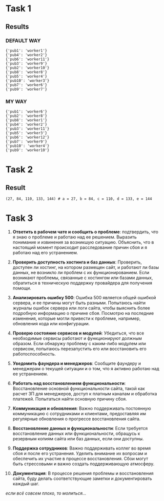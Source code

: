 # Task 1
## Results
### DEFAULT WAY
```
{'pub1': 'worker1'}
{'pub4': 'worker2'}
{'pub6': 'worker11'}
{'pub3': 'worker9'}
{'pub2': 'worker10'}
{'pub8': 'worker8'}
{'pub5': 'worker4'}
{'pub10': 'worker3'}
{'pub7': 'worker6'}
{'pub9': 'worker7'}
```
### MY WAY
```
{'pub1': 'worker6'}
{'pub2': 'worker8'}
{'pub8': 'worker1'}
{'pub4': 'worker2'}
{'pub3': 'worker11'}
{'pub5': 'worker3'}
{'pub6': 'worker12'}
{'pub7': 'worker9'}
{'pub10': 'worker4'}
{'pub9': 'worker10'}
```

# Task 2
## Result

```
(27, 84, 110, 133, 144) # a = 27, b = 84, c = 110, d = 133, e = 144
```

# Task 3

1. **Ответить в рабочем чате и сообщить о проблеме**: подтвердить, что я знаю о проблеме и работаю над ее решением. Выразить понимание и извинения за возникшую ситуацию. Объяснить, что в настоящий момент происходит расследование причин сбоя и я работаю над его устранением.

2. **Проверить доступность хостинга и баз данных**: Проверить, доступен ли хостинг, на котором размещен сайт, и работают ли базы данных, не возникло ли проблем с их функционированием. Если возникают проблемы, связанные с хостингом или базами данных, обратиться в техническую поддержку провайдера для получения помощи.

3. **Анализировать ошибку 500**: Ошибка 500 является общей ошибкой сервера, и ее причины могут быть разными. Попытаюсь найти журналы ошибок сервера или логи сайта, чтобы выяснить более подробную информацию о причине сбоя. Посмотрю на последние изменения, которые могли привести к проблеме, например, обновления кода или конфигурации.

4. **Проверю состояние сервисов и модулей**: Убедиться, что все необходимые сервисы работают и функционируют должным образом. Если обнаружу проблему с каким-либо модулем или сервисом, попытаюсь перезапустить его или восстановить его работоспособность.

5. **Уведомить фаундера и менеджеров**: Сообщите фаундеру и менеджерам о текущей ситуации и о том, что я активно работаю над ее устранением.

6. **Работать над восстановлением функциональности**: Восстановление основной функциональности сайта, такой как расчет ЗП для менеджеров, доступ к платным каналам и обработка платежей. Попытаться найти основную причину сбоя.

7. **Коммуникация и обновления**: Важно поддерживать постоянную коммуникацию с сотрудниками и клиентами, предоставляя им регулярные обновления о прогрессе восстановления сайта.

8. **Восстановление данных и функциональности**: Если требуется восстановление данных или функциональности, обращусь к резервным копиям сайта или баз данных, если они доступны.

9. **Поддержка сотрудников**: Важно поддерживать коллег во время сбоя и после его устранения. Уделить внимание их вопросам и обеспечить их участие в процессе восстановления. Сбои могут быть стрессовыми и важно создать поддерживающую атмосферу.

10. **Документация**: В процессе решения проблемы и восстановления сайта, буду делать соответствующие заметки и документировать каждый шаг. 

*если всё совсем плохо, то молиться...*